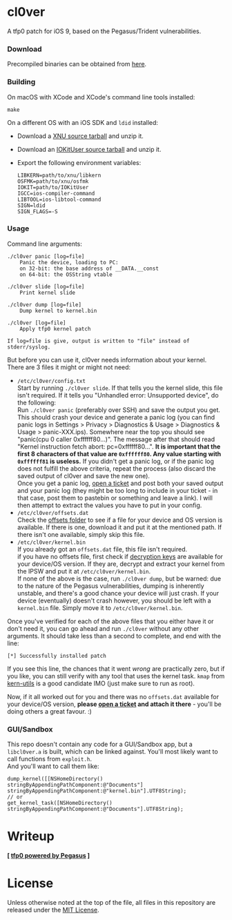 # cl0ver

A tfp0 patch for iOS 9, based on the Pegasus/Trident vulnerabilities.

### Download

Precompiled binaries can be obtained from [here](https://github.com/Siguza/cl0ver/releases).

### Building

On macOS with XCode and XCode's command line tools installed:

    make

On a different OS with an iOS SDK and `ldid` installed:

*   Download a [XNU source tarball](https://opensource.apple.com/tarballs/xnu/) and unzip it.
*   Download an [IOKitUser source tarball](https://opensource.apple.com/tarballs/IOKitUser/) and unzip it.
*   Export the following environment variables:

        LIBKERN=path/to/xnu/libkern
        OSFMK=path/to/xnu/osfmk
        IOKIT=path/to/IOKitUser
        IGCC=ios-compiler-command
        LIBTOOL=ios-libtool-command
        SIGN=ldid
        SIGN_FLAGS=-S

### Usage

Command line arguments:

    ./cl0ver panic [log=file]
        Panic the device, loading to PC:
        on 32-bit: the base address of __DATA.__const
        on 64-bit: the OSString vtable

    ./cl0ver slide [log=file]
        Print kernel slide

    ./cl0ver dump [log=file]
        Dump kernel to kernel.bin

    ./cl0ver [log=file]
        Apply tfp0 kernel patch

    If log=file is give, output is written to "file" instead of stderr/syslog.

But before you can use it, cl0ver needs information about your kernel. There are 3 files it might or might not need:

* `/etc/cl0ver/config.txt`  
  Start by running `./cl0ver slide`. If that tells you the kernel slide, this file isn't required. If it tells you "Unhandled error: Unsupported device", do the following:  
  Run `./cl0ver panic` (preferably over SSH) and save the output you get. This should crash your device and generate a panic log (you can find panic logs in Settings > Privacy > Diagnostics & Usage > Diagnostics & Usage > panic-XXX.ips). Somewhere near the top you should see "panic(cpu 0 caller 0xffffff80...)". The message after that should read "Kernel instruction fetch abort: pc=0xffffff80...". **It is important that the first 8 characters of that value are `0xffffff80`. Any value starting with `0xffffff81` is useless.**
  If you didn't get a panic log, or if the panic log does not fulfill the above criteria, repeat the process (also discard the saved output of cl0ver and save the new one).  
  Once you get a panic log, [open a ticket](https://github.com/Siguza/cl0ver/issues/new) and post both your saved output and your panic log (they might be too long to include in your ticket - in that case, post them to pastebin or something and leave a link). I will then attempt to extract the values you have to put in your config.
* `/etc/cl0ver/offsets.dat`  
  Check the [offsets folder](https://github.com/Siguza/cl0ver/tree/master/offsets) to see if a file for your device and OS version is available. If there is one, download it and put it at the mentioned path. If there isn't one available, simply skip this file.
* `/etc/cl0ver/kernel.bin`  
  If you already got an `offsets.dat` file, this file isn't required.  
  if you have no offsets file, first check if [decryption keys](https://www.theiphonewiki.com/wiki/Firmware_Keys/9.x) are available for your device/OS version. If they are, decrypt and extract your kernel from the IPSW and put it at `/etc/cl0ver/kernel.bin`.  
  If none of the above is the case, run `./cl0ver dump`, but be warned: due to the nature of the Pegasus vulnerabilities, dumping is inherently unstable, and there's a good chance your device will just crash. If your device (eventually) doesn't crash however, you should be left with a `kernel.bin` file. Simply move it to `/etc/cl0ver/kernel.bin`.

Once you've verified for each of the above files that you either have it or don't need it, you can go ahead and run `./cl0ver` without any other arguments. It should take less than a second to complete, and end with the line:

    [*] Successfully installed patch

If you see this line, the chances that it went _wrong_ are practically zero, but if you like, you can still verify with any tool that uses the kernel task. `kmap` from [kern-utils](https://github.com/Siguza/ios-kern-utils) is a good candidate IMO (just make sure to run as root).

Now, if it all worked out for you and there was no `offsets.dat` available for your device/OS version, **please [open a ticket](https://github.com/Siguza/cl0ver/issues/new) and attach it there** - you'll be doing others a great favour. :)

### GUI/Sandbox

This repo doesn't contain any code for a GUI/Sandbox app, but a `libcl0ver.a` is built, which can be linked against. You'll most likely want to call functions from `exploit.h`.  
And you'll want to call them like:

    dump_kernel([[NSHomeDirectory() stringByAppendingPathComponent:@"Documents"] stringByAppendingPathComponent:@"kernel.bin"].UTF8String);
    // or
    get_kernel_task([NSHomeDirectory() stringByAppendingPathComponent:@"Documents"].UTF8String);

# Writeup

**[ [tfp0 powered by Pegasus](https://siguza.github.io/cl0ver/) ]**

# License

Unless otherwise noted at the top of the file, all files in this repository are released under the [MIT License](LICENSE).

